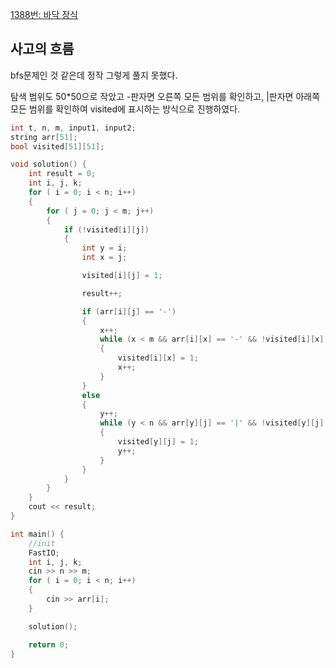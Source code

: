 [1388번: 바닥 장식](https://www.acmicpc.net/problem/1388)

## 사고의 흐름

bfs문제인 것 같은데 정작 그렇게 풀지 못했다.

탐색 범위도 50*50으로 작았고 -판자면 오른쪽 모든 범위를 확인하고, |판자면 아래쪽 모든 범위를 확인하여 visited에 표시하는 방식으로 진행하였다.

```cpp
int t, n, m, input1, input2;
string arr[51];
bool visited[51][51];

void solution() {
	int result = 0;
	int i, j, k;
	for ( i = 0; i < n; i++)
	{
		for ( j = 0; j < m; j++)
		{
			if (!visited[i][j])
			{
				int y = i;
				int x = j;

				visited[i][j] = 1;

				result++;

				if (arr[i][j] == '-')
				{
					x++;
					while (x < m && arr[i][x] == '-' && !visited[i][x])
					{
						visited[i][x] = 1;
						x++;
					}
				}
				else
				{
					y++;
					while (y < n && arr[y][j] == '|' && !visited[y][j])
					{
						visited[y][j] = 1;
						y++;
					}
				}
			}
		}
	}
	cout << result;
}

int main() {
	//init
	FastIO;
	int i, j, k;
	cin >> n >> m;
	for ( i = 0; i < n; i++)
	{
		cin >> arr[i];
	}

	solution();

	return 0;
}
```
